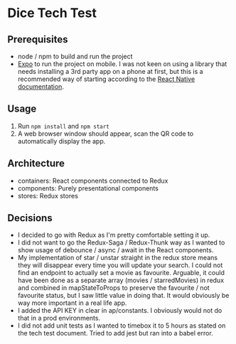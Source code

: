 # Dice Tech Test

## Prerequisites
- node / npm to build and run the project
- [Expo](https://expo.io/) to run the project on mobile. I was not keen on using a library that needs installing a 3rd party app on a phone at first, but this is a recommended way of starting according to the [React Native documentation](https://facebook.github.io/react-native/docs/getting-started).

## Usage
1. Run `npm install` and `npm start`
2. A web browser window should appear, scan the QR code to automatically display the app.

## Architecture
- containers: React components connected to Redux
- components: Purely presentational components
- stores: Redux stores


## Decisions
- I decided to go with Redux as I'm pretty comfortable setting it up.
- I did not want to go the Redux-Saga / Redux-Thunk way as I wanted to show usage of debounce / async / await in the React components. 
- My implementation of star / unstar straight in the redux store means they will disappear every time you will update your search. I could not find an endpoint to actually set a movie as favourite. Arguable, it could have been done as a separate array (movies / starredMovies) in redux and combined in mapStateToProps to preserve the favourite / not favourite status, but I saw little value in doing that. It would obviously be way more important in a real life app.
- I added the API KEY in clear in ap/constants. I obviously would not do that in a prod environments.
- I did not add unit tests as I wanted to timebox it to 5 hours as stated on the tech test document. Tried to add jest but ran into a babel error.